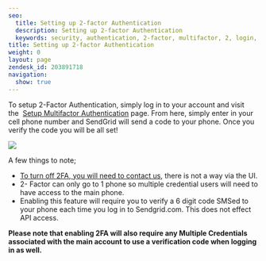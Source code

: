 ```yaml
---
seo:
  title: Setting up 2-factor Authentication
  description: Setting up 2-factor Authentication
  keywords: security, authentication, 2-factor, multifactor, 2, login, 2fa, two, factor, auth
title: Setting up 2-factor Authentication
weight: 0
layout: page
zendesk_id: 203891718
navigation:
  show: true
---
```


To setup 2-Factor Authentication, simply log in to your account and visit the&nbsp; [Setup Multifactor Authentication](https://sendgrid.com/multifactor/configure) page. From here, simply enter in your cell phone number and SendGrid will send a code to your phone. Once you verify the code you will be all set!&nbsp;

![]({{root_url}}/images/2famaco.png)

A few things to note;

- [To turn off 2FA, you will need to contact us,](http://support.sendgrid.com/hc/en-us/articles/204232503-How-can-I-turn-off-2-factor-authentication-)&nbsp;there is not a way via the UI.
- 2- Factor can only go to 1 phone so multiple&nbsp;credential&nbsp;users will need to have access to the main phone.&nbsp;
- Enabling this feature will require you to verify a 6 digit code SMSed to your phone each time you log in to Sendgrid.com.&nbsp;This&nbsp;does not effect API&nbsp;access.

**Please note that enabling 2FA will also require any Multiple Credentials associated with the main account to use a&nbsp;verification code when logging in as well.&nbsp;**
